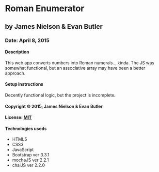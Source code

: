 # Roman Enumerator
## by James Nielson & Evan Butler
### Date: April 8, 2015
#### Description
This web app converts numbers into Roman numerals... kinda.  The JS was somewhat functional, but an associative array may have been a better approach.

#### Setup instructions
Decently functional logic, but the project is incomplete.

#### Copyright © 2015, James Nielson & Evan Butler

#### License: [MIT](https://github.com/twbs/bootstrap/blob/master/LICENSE)  

#### Technologies useds
- HTML5
- CSS3
- JavaScript
- Bootstrap ver 3.3.1
- mochaJS ver 2.2.1
- chaiJS ver 2.2.0
